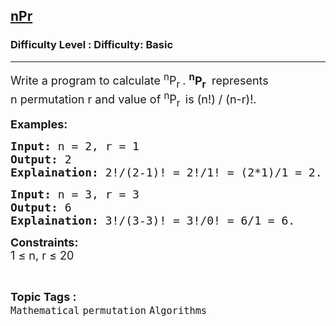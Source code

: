 <h2><a href="https://www.geeksforgeeks.org/problems/npr4253/1?page=10&difficulty=Basic&status=unsolved,attempted&sortBy=accuracy">nPr</a></h2><h3>Difficulty Level : Difficulty: Basic</h3><hr><div class="problems_problem_content__Xm_eO"><p><span style="font-size: 18px;">Write a program to calculate <sup>n</sup>P<sub>r </sub>.&nbsp;<strong><sup>n</sup>P</strong><sub><strong>r</strong> </sub>&nbsp;represents n&nbsp;permutation&nbsp;r and value of&nbsp;<sup>n</sup>P<sub>r </sub><sup>&nbsp;</sup>is (n!) / (n-r)!.</span></p>
<p><strong><span style="font-size: 18px;">Examples:</span></strong></p>
<pre><span style="font-size: 18px;"><strong>Input:</strong> n = 2, r = 1
<strong>Output:</strong> 2
<strong>Explaination:</strong> 2!/(2-1)! = 2!/1! = (2*1)/1 = 2.</span></pre>
<pre><span style="font-size: 18px;"><strong>Input:</strong> n = 3, r = 3
<strong>Output:</strong> 6
<strong>Explaination:</strong> 3!/(3-3)! = 3!/0! = 6/1 = 6.</span></pre>
<p><span style="font-size: 18px;"><strong>Constraints:</strong><br>1 ≤ n, r ≤ 20</span></p></div><br><p><span style=font-size:18px><strong>Topic Tags : </strong><br><code>Mathematical</code>&nbsp;<code>permutation</code>&nbsp;<code>Algorithms</code>&nbsp;